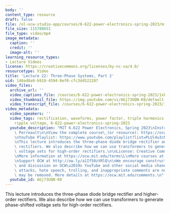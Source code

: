 ```yaml
---
body: ''
content_type: resource
draft: false
file: /ol-ocw-studio-app/courses/6-622-power-electronics-spring-2023/mit6_622s23_lecture_22_360p_16_9.mp4
file_size: 115780651
file_type: video/mp4
image_metadata:
  caption: ''
  credit: ''
  image-alt: ''
learning_resource_types:
- Lecture Videos
license: https://creativecommons.org/licenses/by-nc-sa/4.0/
resourcetype: Video
title: 'Lecture 22: Three-Phase Systems, Part 2'
uid: 146ad0a9-b918-4594-8ef0-cfc3dd522287
video_files:
  archive_url: ''
  video_captions_file: /courses/6-622-power-electronics-spring-2023/1xkhgaQkj9GF9YBkoBeZebQGd4eXMkdXZ_transcript.webvtt
  video_thumbnail_file: https://img.youtube.com/vi/AGj73UQN-K0/default.jpg
  video_transcript_file: /courses/6-622-power-electronics-spring-2023/1xkhgaQkj9GF9YBkoBeZebQGd4eXMkdXZ_transcript.pdf
video_metadata:
  video_speakers: ''
  video_tags: rectification, waveforms, power factor, triple harmonics, phase-shift,
    ripple voltage, 6-622-power-electronics-spring-2023
  youtube_description: "MIT 6.622 Power Electronics, Spring 2023\nInstructor: David\
    \ Perreault\n\nView the complete course\_(or resource): https://ocw.mit.edu/courses/6-622-power-electronics-spring-2023/\L\
    \nYouTube Playlist: https://www.youtube.com/playlist?list=PLUl4u3cNGP62UTc77mJoubhDELSC8lfR0\n\
    \nThis lecture introduces the three-phase diode bridge rectifier and higher-order\
    \ rectifiers. We also describe how we can use transformers to generate phase-shifted\
    \ voltage sets for high-order rectifiers.\n\nLicense: Creative Commons BY-NC-SA\L\
    \nMore information at https://ocw.mit.edu/terms\L\nMore courses at https://ocw.mit.edu\n\
    \nSupport OCW at http://ow.ly/a1If50zVRlQ\n\nWe encourage constructive comments\
    \ and discussion on OCW\u2019s YouTube and other social media channels. Personal\
    \ attacks, hate speech, trolling, and inappropriate comments are not allowed and\
    \ may be removed. More details at https://ocw.mit.edu/comments.\n"
  youtube_id: AGj73UQN-K0
---
```

This lecture introduces the three-phase diode bridge rectifier and higher-order rectifiers. We also describe how we can use transformers to generate phase-shifted voltage sets for high-order rectifiers.